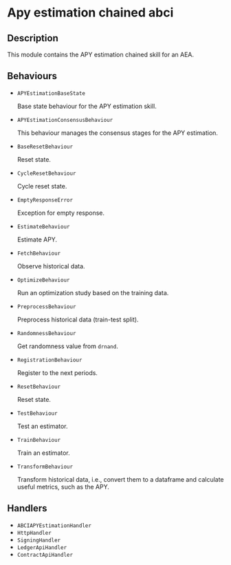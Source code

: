 # Apy estimation chained abci

## Description

This module contains the APY estimation chained skill for an AEA.

## Behaviours

* `APYEstimationBaseState`

   Base state behaviour for the APY estimation skill.

* `APYEstimationConsensusBehaviour`

   This behaviour manages the consensus stages for the APY estimation.

* `BaseResetBehaviour`

   Reset state.

* `CycleResetBehaviour`

   Cycle reset state.

* `EmptyResponseError`

   Exception for empty response.

* `EstimateBehaviour`

   Estimate APY.

* `FetchBehaviour`

   Observe historical data.

* `OptimizeBehaviour`

   Run an optimization study based on the training data.

* `PreprocessBehaviour`

   Preprocess historical data (train-test split).

* `RandomnessBehaviour`

   Get randomness value from `drnand`.

* `RegistrationBehaviour`

   Register to the next periods.

* `ResetBehaviour`

   Reset state.

* `TestBehaviour`

   Test an estimator.

* `TrainBehaviour`

   Train an estimator.

* `TransformBehaviour`

   Transform historical data, i.e., convert them to a dataframe and calculate useful metrics, such as the APY.


## Handlers

* `ABCIAPYEstimationHandler`
* `HttpHandler`
* `SigningHandler`
* `LedgerApiHandler`
* `ContractApiHandler`

